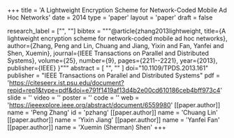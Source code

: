 +++
title = 'A Lightweight Encryption Scheme for Network-Coded Mobile Ad Hoc Networks'
date = 2014
type = 'paper'
layout = 'paper'
draft = false

research_label = ["", ""]
bibtex = """@article{zhang2013lightweight,
  title={A lightweight encryption scheme for network-coded mobile ad hoc networks},
  author={Zhang, Peng and Lin, Chuang and Jiang, Yixin and Fan, Yanfei and Shen, Xuemin},
  journal={IEEE Transactions on Parallel and Distributed Systems},
  volume={25},
  number={9},
  pages={2211--2221},
  year={2013},
  publisher={IEEE}
}"""
abstract = [
    "",
    ""
]
doi="10.1109/TPDS.2013.161"
publisher = "IEEE Transactions on Parallel and Distributed Systems"
pdf = 'https://citeseerx.ist.psu.edu/document?repid=rep1&type=pdf&doi=e791f1419af13d4b2e00cd610186ceb4bff973c4'
slide = ''
video = ''
poster = ''
code = ''
web = 'https://ieeexplore.ieee.org/abstract/document/6559980'
[[paper.author]]
    name = 'Peng Zhang'
    id = 'pzhang'
[[paper.author]]
    name = 'Chuang Lin'
[[paper.author]]
    name = 'Yixin Jiang'
[[paper.author]]
    name = 'Yanfei Fan'
[[paper.author]]
    name = 'Xuemin (Sherman) Shen'
+++
